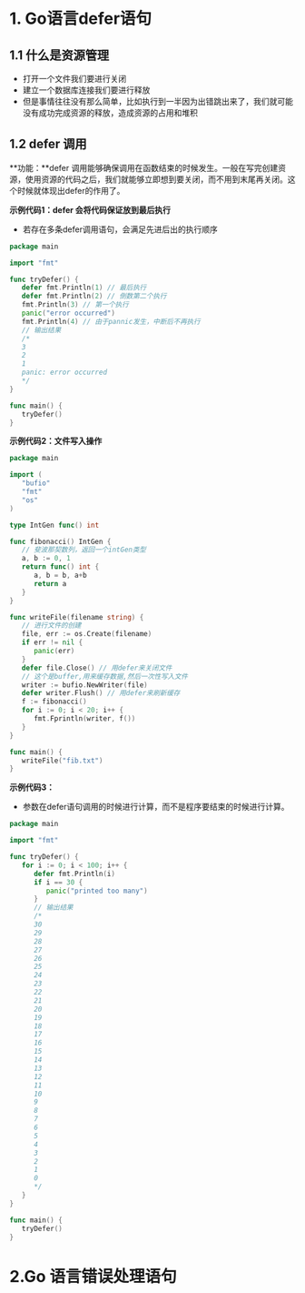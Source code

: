 # 1. Go语言defer语句



## 1.1 什么是资源管理

- 打开一个文件我们要进行关闭
- 建立一个数据库连接我们要进行释放
- 但是事情往往没有那么简单，比如执行到一半因为出错跳出来了，我们就可能没有成功完成资源的释放，造成资源的占用和堆积



## 1.2 defer 调用

**功能：**defer 调用能够确保调用在函数结束的时候发生。一般在写完创建资源，使用资源的代码之后，我们就能够立即想到要关闭，而不用到末尾再关闭。这个时候就体现出defer的作用了。

**示例代码1：defer 会将代码保证放到最后执行**

- 若存在多条defer调用语句，会满足先进后出的执行顺序

```go
package main

import "fmt"

func tryDefer() {
   defer fmt.Println(1) // 最后执行
   defer fmt.Println(2) // 倒数第二个执行
   fmt.Println(3) // 第一个执行
   panic("error occurred") 
   fmt.Println(4) // 由于pannic发生，中断后不再执行
   // 输出结果
   /*
   3
   2
   1
   panic: error occurred
   */
}

func main() {
   tryDefer()
}
```

 **示例代码2：文件写入操作**

```go
package main

import (
   "bufio"
   "fmt"
   "os"
)

type IntGen func() int

func fibonacci() IntGen {
   // 斐波那契数列，返回一个intGen类型
   a, b := 0, 1
   return func() int {
      a, b = b, a+b
      return a
   }
}

func writeFile(filename string) {
   // 进行文件的创建
   file, err := os.Create(filename)
   if err != nil {
      panic(err)
   }
   defer file.Close() // 用defer来关闭文件
   // 这个是buffer,用来缓存数据,然后一次性写入文件
   writer := bufio.NewWriter(file)
   defer writer.Flush() // 用defer来刷新缓存
   f := fibonacci()
   for i := 0; i < 20; i++ {
      fmt.Fprintln(writer, f())
   }
}

func main() {
   writeFile("fib.txt")
}
```

**示例代码3：**

- 参数在defer语句调用的时候进行计算，而不是程序要结束的时候进行计算。

```go
package main

import "fmt"

func tryDefer() {
   for i := 0; i < 100; i++ {
      defer fmt.Println(i)
      if i == 30 {
         panic("printed too many")
      }
      // 输出结果
      /*
      30
      29
      28
      27
      26
      25
      24
      23
      22
      21
      20
      19
      18
      17
      16
      15
      14
      13
      12
      11
      10
      9
      8
      7
      6
      5
      4
      3
      2
      1
      0
      */
   }
}

func main() {
   tryDefer()
}
```

# 2.Go 语言错误处理语句

